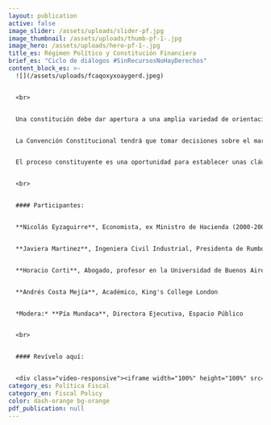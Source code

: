 ```yaml
---
layout: publication
active: false
image_slider: /assets/uploads/slider-pf.jpg
image_thumbnail: /assets/uploads/thumb-pf-1-.jpg
image_hero: /assets/uploads/hero-pf-1-.jpg
title_es: Régimen Político y Constitución Financiera
brief_es: "Ciclo de diálogos #SinRecursosNoHayDerechos"
content_block_es: >-
  ![](/assets/uploads/fcaqoxyxoaygerd.jpeg)


  <br>


  Una constitución debe dar apertura a una amplia variedad de orientaciones en materia económica por una parte de los gobiernos democráticamente elegidos, pero, para tomar los derechos en serio, las políticas económicas deberían estar vinculadas al objetivo de garantizar los derechos consagrados en las constituciones.


  La Convención Constitucional tendrá que tomar decisiones sobre el margen de maniobra que da al legislador en distintas áreas de política y los condicionamientos que establece a las ramas del poder público para lograrlo.


  El proceso constituyente es una oportunidad para establecer unas cláusulas que vinculen el diseño, los procesos de toma de decisión, la planeación y la ejecución de la política económica al objetivo de garantizar los derechos.


  <br>


  #### Participantes:


  **Nicolás Eyzaguirre**, Economista, ex Ministro de Hacienda (2000-2006)


  **Javiera Martinez**, Ingeniera Civil Industrial, Presidenta de Rumbo Colectivo


  **Horacio Corti**, Abogado, profesor en la Universidad de Buenos Aires


  **Andrés Costa Mejía**, Académico, King's College London


  *Modera:* **Pía Mundaca**, Directora Ejecutiva, Espacio Público


  <br>


  #### Revívelo aquí:


  <div class="video-responsive"><iframe width="100%" height="100%" src="https://www.youtube.com/embed/8tBfdU66kh4?rel=0&showinfo=0&autohide=1&modestbranding=1" title="YouTube video player" frameborder="0" allow="accelerometer; autoplay; clipboard-write; encrypted-media; gyroscope; picture-in-picture" allowfullscreen style="position:absolute; top:0; left: 0"></iframe></div>
category_es: Política Fiscal
category_en: Fiscal Policy
color: dash-orange bg-orange
pdf_publication: null
---
```

